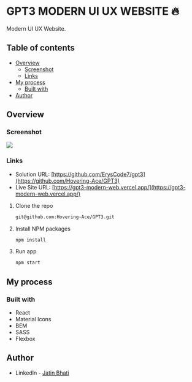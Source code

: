 # GPT3 MODERN UI UX WEBSITE 🔥

Modern UI UX Website.

## Table of contents

- [Overview](#overview)
  - [Screenshot](#screenshot)
  - [Links](#links)
- [My process](#my-process)
  - [Built with](#built-with)
- [Author](#author)

## Overview

### Screenshot

![](./gpt3-screenshot.png)

### Links

- Solution URL: [https://github.com/ErysCode7/gpt3](https://github.com/Hovering-Ace/GPT3)
- Live Site URL: [https://gpt3-modern-web.vercel.app/](https://gpt3-modern-web.vercel.app/)


1. Clone the repo

   ```sh
   git@github.com:Hovering-Ace/GPT3.git
   ```

2. Install NPM packages

   ```sh
   npm install
   ```
3. Run app

   ```sh
   npm start
   ```

## My process

### Built with

- React 
- Material Icons
- BEM 
- SASS
- Flexbox

## Author

- LinkedIn - [Jatin Bhati](https://www.linkedin.com/in/jatinbhati/)
